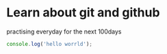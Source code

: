 #  Learn about git and github

practising everyday for the next 100days

```javascript
console.log('hello worrld');

```